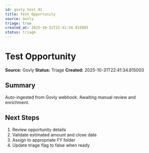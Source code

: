 ```yaml
---
id: govly_test_91
title: Test Opportunity
source: Govly
triage: true
created_at: 2025-10-31T22:41:34.815003
status: triage
---
```


# Test Opportunity

**Source:** Govly
**Status:** Triage
**Created:** 2025-10-31T22:41:34.815003

## Summary

Auto-ingested from Govly webhook. Awaiting manual review and enrichment.

## Next Steps

1. Review opportunity details
2. Validate estimated amount and close date
3. Assign to appropriate FY folder
4. Update triage flag to false when ready
